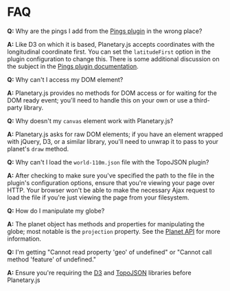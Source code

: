 FAQ
===

**Q:** Why are the pings I add from the [Pings plugin](/documentation/builtin_pings.html) in the wrong place?

**A:** Like D3 on which it is based, Planetary.js accepts coordinates with the longitudinal coordinate first. You can set the `latitudeFirst` option in the plugin configuration to change this. There is some additional discussion on the subject in the [Pings plugin documentation](/documentation/builtin_pings.html).

<div class="ui horizontal icon divider">
  <i class="globe icon"></i>
</div>

**Q:** Why can't I access my DOM element?

**A:** Planetary.js provides no methods for DOM access or for waiting for the DOM ready event; you'll need to handle this on your own or use a third-party library.

<div class="ui horizontal icon divider">
  <i class="globe icon"></i>
</div>

**Q:** Why doesn't my `canvas` element work with Planetary.js?

**A:** Planetary.js asks for raw DOM elements; if you have an element wrapped with jQuery, D3, or a similar library, you'll need to unwrap it to pass to your
planet's `draw` method.

<div class="ui horizontal icon divider">
  <i class="globe icon"></i>
</div>

**Q:** Why can't I load the `world-110m.json` file with the TopoJSON plugin?

**A:** After checking to make sure you've specified the path to the file in the plugin's configuration options, ensure that you're viewing your page over HTTP. Your browser won't be able to make the necessary Ajax request to load the file if you're just viewing the page from your filesystem.

<div class="ui horizontal icon divider">
  <i class="globe icon"></i>
</div>

**Q:** How do I manipulate my globe?

**A:** The planet object has methods and properties for manipulating the globe; most notable is the `projection` property. See the [Planet API](/documentation/planet.html) for more information.

<div class="ui horizontal icon divider">
  <i class="globe icon"></i>
</div>

**Q:** I'm getting "Cannot read property 'geo' of undefined" or "Cannot call method 'feature' of undefined."

**A:** Ensure you're requiring the [D3](http://d3js.org/) and [TopoJSON](https://github.com/mbostock/topojson) libraries before Planetary.js
